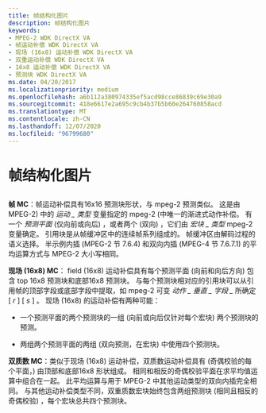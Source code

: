 ```yaml
---
title: 帧结构化图片
description: 帧结构化图片
keywords:
- MPEG-2 WDK DirectX VA
- 帧运动补偿 WDK DirectX VA
- 现场 (16x8) 运动补偿 WDK DirectX VA
- 双重运动补偿 WDK DirectX VA
- 16x8 运动补偿 WDK DirectX VA
- 预测块 WDK DirectX VA
ms.date: 04/20/2017
ms.localizationpriority: medium
ms.openlocfilehash: a6b112a380974335ef5acd98cce86839c69e30a9
ms.sourcegitcommit: 418e6617e2a695c9cb4b37b5b60e264760858acd
ms.translationtype: MT
ms.contentlocale: zh-CN
ms.lasthandoff: 12/07/2020
ms.locfileid: "96799680"
---
```

# <a name="frame-structured-pictures"></a>帧结构化图片


## <span id="ddk_frame_structured_pictures_gg"></span><span id="DDK_FRAME_STRUCTURED_PICTURES_GG"></span>


**帧 MC**：帧运动补偿具有16x16 预测块形状，与 mpeg-2 预测类似。 这是由 MPEG-2) 中的 *运动 \_ 类型* 变量指定的 mpeg-2 (中唯一的渐进式动作补偿。 有一个 *预测平面* (仅向前或向后) ，或者两个 (双向) ，它们由 *宏块 \_ 类型* mpeg-2 变量确定。 引用块是从帧缓冲区中的连续帧系列组成的。 帧缓冲区由解码过程的语义选择。 半示例内插 (MPEG-2 节 7.6.4) 和双向内插 (MPEG-4 节 7.6.7.1) 的平均运算方式与 MPEG-2 大小写相同。

**现场 (16x8) MC**： field (16x8) 运动补偿具有每个预测平面 (向前和向后方向) 包含 top 16x8 预测块和底部16x8 预测块。 与每个预测块相对应的引用块可以从引用帧的顶部字段或底部字段中提取，如 mpeg-2 可变 *动作 \_ 垂直 \_ 字段 \_* 所确定 \[ *r* \] \[ *s* \] 。 现场 (16x8) 的运动补偿有两种可能：

-   一个预测平面的两个预测块的一组 (向前或向后仅针对每个宏块) 两个预测块的预测。

-   两组两个预测平面的两组 (双向预测，在宏块) 中使用四个预测块。

**双质数 MC**：类似于现场 (16x8) 运动补偿，双质数运动补偿具有 (奇偶校验的每个平面，) 由顶部和底部16x8 形状组成。 相同和相反的奇偶校验平面在求平均值运算中组合在一起。 此平均运算与用于 MPEG-2 中其他运动类型的双向内插完全相同。 与其他运动补偿类型不同，双重质数宏块始终包含两组预测块 (相同且相反的奇偶校验) ，每个宏块总共四个预测块。

 

 





